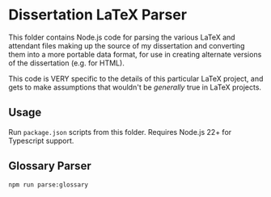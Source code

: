 # Dissertation LaTeX Parser

This folder contains Node.js code for parsing the various LaTeX and attendant files making up the source of my dissertation and converting them into a more portable data format, for use in creating alternate versions of the dissertation (e.g. for HTML).

This code is VERY specific to the details of this particular LaTeX project, and gets to make assumptions that wouldn't be *generally* true in LaTeX projects.

## Usage

Run `package.json` scripts from this folder. Requires Node.js 22+ for Typescript support.

## Glossary Parser

`npm run parse:glossary`


